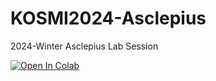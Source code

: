 # KOSMI2024-Asclepius
2024-Winter Asclepius Lab Session

<a target="_blank" href="https://colab.research.google.com/github/starmpcc/KOSMI2024-Asclepius/blob/main/KOSMI_LLM_Inst_FT.ipynb">
  <img src="https://colab.research.google.com/assets/colab-badge.svg" alt="Open In Colab"/>
</a>
